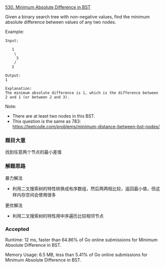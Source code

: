 [530. Minimum Absolute Difference in BST](https://leetcode.com/problems/minimum-absolute-difference-in-bst/)

Given a binary search tree with non-negative values, find the minimum absolute difference between values of any two nodes.

Example:

```
Input:

   1
    \
     3
    /
   2

Output:
1

Explanation:
The minimum absolute difference is 1, which is the difference between 2 and 1 (or between 2 and 3).
```

Note:

- There are at least two nodes in this BST.
- This question is the same as 783: https://leetcode.com/problems/minimum-distance-between-bst-nodes/


### 题目大意

找到任意两个节点的最小差值

### 解题思路

暴力解法

- 利用二叉搜索树的特性转换成有序数组，然后两两相比较，返回最小值，但这样内存空间会使用很多

更优解法

- 利用二叉搜索树的特性用中序遍历比较相邻节点

### Accepted

Runtime: 12 ms, faster than 64.86% of Go online submissions for Minimum Absolute Difference in BST.

Memory Usage: 6.5 MB, less than 5.41% of Go online submissions for Minimum Absolute Difference in BST.
